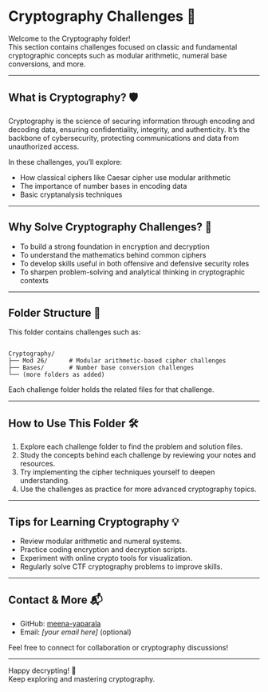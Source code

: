 
# Cryptography Challenges 🔐

Welcome to the Cryptography folder!  
This section contains challenges focused on classic and fundamental cryptographic concepts such as modular arithmetic, numeral base conversions, and more.

---

## What is Cryptography? 🛡️

Cryptography is the science of securing information through encoding and decoding data, ensuring confidentiality, integrity, and authenticity. It’s the backbone of cybersecurity, protecting communications and data from unauthorized access.

In these challenges, you’ll explore:

- How classical ciphers like Caesar cipher use modular arithmetic  
- The importance of number bases in encoding data  
- Basic cryptanalysis techniques

---

## Why Solve Cryptography Challenges? 🎯

- To build a strong foundation in encryption and decryption  
- To understand the mathematics behind common ciphers  
- To develop skills useful in both offensive and defensive security roles  
- To sharpen problem-solving and analytical thinking in cryptographic contexts

---

## Folder Structure 📂

This folder contains challenges such as:

```

Cryptography/
├── Mod 26/      # Modular arithmetic-based cipher challenges
├── Bases/       # Number base conversion challenges
└── (more folders as added)

```

Each challenge folder holds the related files for that challenge.

---

## How to Use This Folder 🛠️

1. Explore each challenge folder to find the problem and solution files.  
2. Study the concepts behind each challenge by reviewing your notes and resources.  
3. Try implementing the cipher techniques yourself to deepen understanding.  
4. Use the challenges as practice for more advanced cryptography topics.

---

## Tips for Learning Cryptography 💡

- Review modular arithmetic and numeral systems.  
- Practice coding encryption and decryption scripts.  
- Experiment with online crypto tools for visualization.  
- Regularly solve CTF cryptography problems to improve skills.

---

## Contact & More 📬

- GitHub: [meena-yaparala](https://github.com/meena-yaparala)  
- Email: *[your email here]* (optional)

Feel free to connect for collaboration or cryptography discussions!

---

Happy decrypting! 🔐  
Keep exploring and mastering cryptography.

